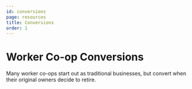 ```yaml
---
id: conversions
page: resources
title: Conversions
order: 1
---
```


# Worker Co-op Conversions

Many worker co-ops start out as traditional businesses, but convert when their original owners decide to retire.